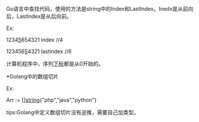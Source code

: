 Go语言中查找代码，使用的方法是string中的Index和LastIndex。Inedx是从前向后，LastIndex是从后向前。

Ex:

1234<u>5</u>654321 index //4

123456<u>5</u>4321 lastindex //6

计算机程序中，序列<u>下标</u>都是从0开始的。

*Golang中的数组切片

Ex:

Arr := []<u>string</u>{"php","java","python"} 

tips:Golang中定义数组切片没有逆推，需要自己加类型。





